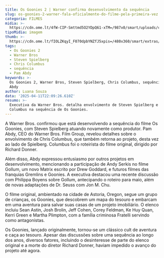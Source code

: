 ```yaml
---
title: Os Goonies 2 | Warner confirma desenvolvimento da sequência
slug: os-goonies-2-warner-fala-oficialmente-do-filme-pela-primeira-vez
categoria: FILMES
midia: >-
  https://cdn.ome.lt/4fW-CIP-Smttmd5O2YDpQ61-xTM=/987x0/smart/uploads/conteudo/fotos/Design_sem_nome_-_2025-04-11T185722.995.png
tipoMidia: imagem
thumb: >-
  https://cdn.ome.lt/fIOLZKqyI_F070dpbYNZfJ5xpis=/480x360/smart/extras/conteudos/Design_sem_nome_-_2025-04-11T185722.995.png
tags:
  - Os Goonies 2
  - Warner Bros
  - Steven Spielberg
  - Chris Columbus
  - sequência
  - Pam Abdy
keywords: >-
  Os Goonies 2, Warner Bros, Steven Spielberg, Chris Columbus, sequência, Pam
  Abdy
author: Luana Souza
data: '2025-04-11T22:09:26.610Z'
resumo: >-
  Executiva da Warner Bros. detalha envolvimento de Steven Spielberg e Chris
  Columbus na sequência de Os Goonies.
---
```


A Warner Bros. confirmou que está desenvolvendo a sequência do filme Os Goonies, com Steven Spielberg atuando novamente como produtor. Pam Abdy, CEO do Warner Bros. Film Group, revelou detalhes sobre o envolvimento de Chris Columbus, que também retorna ao projeto, desta vez ao lado de Spielberg. Columbus foi o roteirista do filme original, dirigido por Richard Donner.

Além disso, Abdy expressou entusiasmo por outros projetos em desenvolvimento, mencionando a participação de Andy Serkis no filme Gollum, um novo Matrix escrito por Drew Goddard, e futuros filmes das franquias Gremlins e Goonies. A executiva destacou uma recente discussão com Philippa Boyens sobre Gollum, antecipando o roteiro para maio, além de novas adaptações de Dr. Seuss com Jon M. Chu.

O filme original, ambientado na cidade de Astoria, Oregon, segue um grupo de crianças, os Goonies, que descobrem um mapa do tesouro e embarcam em uma aventura para salvar suas casas de um projeto imobiliário. O elenco incluiu Sean Astin, Josh Brolin, Jeff Cohen, Corey Feldman, Ke Huy Quan, Kerri Green e Martha Plimpton, com a família criminosa Fratelli servindo como antagonistas.

Os Goonies, lançado originalmente, tornou-se um clássico cult de aventura e caça ao tesouro. Apesar das discussões sobre uma sequência ao longo dos anos, diversos fatores, incluindo o desinteresse de parte do elenco original e a morte do diretor Richard Donner, haviam impedido o avanço do projeto até agora.
